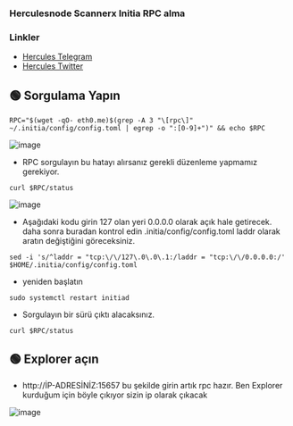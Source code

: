 ### Herculesnode Scannerx Initia RPC alma

### Linkler
 * [Hercules Telegram](https://t.me/HerculesNode)
 * [Hercules Twitter](https://twitter.com/Herculesnode)


## 🟢 Sorgulama Yapın 
```shell
RPC="$(wget -qO- eth0.me)$(grep -A 3 "\[rpc\]" ~/.initia/config/config.toml | egrep -o ":[0-9]+")" && echo $RPC
```

![image](https://github.com/HerculesNode/initia/assets/101635385/b0e4d258-5e09-4670-9116-26e6f2a19e5b)

- RPC sorgulayın bu hatayı alırsanız gerekli düzenleme yapmamız gerekiyor.

```shell
curl $RPC/status
```

![image](https://github.com/HerculesNode/initia/assets/101635385/fc4f6f68-8d4f-4156-bf71-66d378cdf87b)

- Aşağıdaki kodu girin 127 olan yeri 0.0.0.0 olarak açık hale getirecek.  daha sonra buradan kontrol edin .initia/config/config.toml laddr olarak aratın değiştiğini göreceksiniz. 

```shell
sed -i 's/^laddr = "tcp:\/\/127\.0\.0\.1:/laddr = "tcp:\/\/0.0.0.0:/' $HOME/.initia/config/config.toml
```

- yeniden başlatın

```shell
sudo systemctl restart initiad
```

- Sorgulayın bir sürü çıktı alacaksınız.

```shell
curl $RPC/status
```


## 🟢 Explorer açın 

- http://İP-ADRESİNİZ:15657 bu şekilde girin artık rpc hazır. Ben Explorer kurduğum için böyle çıkıyor sizin ip olarak çıkacak

![image](https://github.com/HerculesNode/initia/assets/101635385/1b2dccb2-a268-4f54-99bc-5534065d0139)





